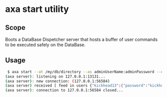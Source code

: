 # axa start utility

## Scope
Boots a DataBase Dispetcher server that hosts a buffer of user commands to be executed safely on the DataBase.

## Usage
```sh
 $ axa start --at /my/db/directory --as adminUserName:adminPassword --on dispetcherIP:discpetcherPort
(axa server): listening on 127.0.0.1:13131...
(axa server): new connection: (127.0.0.1:56584)
(axa server) received [ feed in users {"kickhead13":{"password":"kickheadsVERYsecurepassword","email":"kickheadsVERYsecretemail@email.com"}} ] from 127.0.0.1:56584 
(axa server): connection to 127.0.0.1:56584 closed...
```

